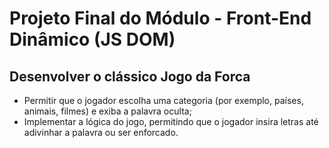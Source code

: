 # Projeto Final do Módulo - Front-End Dinâmico (JS DOM)

## Desenvolver o clássico Jogo da Forca

- Permitir que o jogador escolha uma categoria (por exemplo, países, animais, filmes) e exiba a palavra oculta;
- Implementar a lógica do jogo, permitindo que o jogador insira letras até adivinhar a palavra ou ser enforcado.
